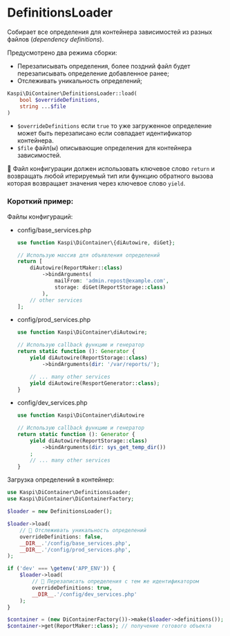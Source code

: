 # DefinitionsLoader
Собирает все определения для контейнера зависимостей из разных файлов (_dependency definitions_).

Предусмотрено два режима сборки:

- Перезаписывать определения, более поздний файл будет перезаписывать определение добавленное ранее;
- Отслеживать уникальность определений;

```php
Kaspi\DiContainer\DefinitionsLoader::load(
    bool $overrideDefinitions,
    string ...$file
)
```
- `$overrideDefinitions` если `true` то уже загруженное определение может быть перезаписано если совпадает идентификатор контейнера.
- `$file` файл(ы) описывающие определения для контейнера зависимостей.

🚩 Файл конфигурации должен использовать ключевое слово `return` и возвращать любой
итерируемый тип или функцию обратного вызова которая возвращает значения через
ключевое слово `yield`.


### Короткий пример:
Файлы конфигураций:
- config/base_services.php
    ```php
    use function Kaspi\DiContainer\{diAutowire, diGet};
    
    // Использую массив для объявления определений
    return [
        diAutowire(ReportMaker::class)
            ->bindArguments(
                mailFrom: 'admin.repost@example.com',
                storage: diGet(ReportStorage::class)
            ),
        // other services
    ];
    ```
- config/prod_services.php
    ```php
    use function Kaspi\DiContainer\diAutowire;
    
    // Использую callback функцию и генератор
    return static function (): Generator {
        yield diAutowire(ReportStorage::class)
            ->bindArguments(dir: '/var/reports/');
    
        // ... many other services
        yield diAutowire(ResportGenerator::class);
    }
    ```
- config/dev_services.php
    ```php
    use function Kaspi\DiContainer\diAutowire
    
    // Использую callback функцию и генератор
    return static function (): Generator {
        yield diAutowire(ReportStorage::class)
            ->bindArguments(dir: sys_get_temp_dir())
        ;
        // ... many other services
    }
    ```
Загрузка определений в контейнер:
```php
use Kaspi\DiContainer\DefinitionsLoader;
use Kaspi\DiContainer\DiContainerFactory;

$loader = new DefinitionsLoader();

$loader->load(
    // 🚩 Отслеживать уникальность определений
    overrideDefinitions: false,
    __DIR__.'/config/base_services.php',
    __DIR__.'/config/prod_services.php',
);

if ('dev' === \getenv('APP_ENV')) {
    $loader->load(
        // 🚩 Перезаписать определения с тем же идентификатором
        overrideDefinitions: true,
        __DIR__.'/config/dev_services.php'
    );
}

$container = (new DiContainerFactory())->make($loader->definitions());
$container->get(ReportMaker::class); // получение готового объекта
```
